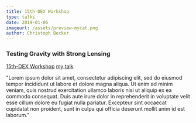 ```yaml
---
title: 15th-DEX Workshop
type: talks
date: 2019-01-06
imageurl: /assets/preview-mycat.png
author: Christoph Becker
---
```


### Testing Gravity with Strong Lensing
[15th-DEX Workshop](https://indico.ph.ed.ac.uk/~/44/)
[my talk](https://prezi.com/view/DvXrujRbzbtwdSW68o5z/)

"Lorem ipsum dolor sit amet, consectetur adipiscing elit, sed do eiusmod tempor incididunt ut labore et dolore magna aliqua. Ut enim ad minim veniam, quis nostrud exercitation ullamco laboris nisi ut aliquip ex ea commodo consequat. Duis aute irure dolor in reprehenderit in voluptate velit esse cillum dolore eu fugiat nulla pariatur. Excepteur sint occaecat cupidatat non proident, sunt in culpa qui officia deserunt mollit anim id est laborum."

